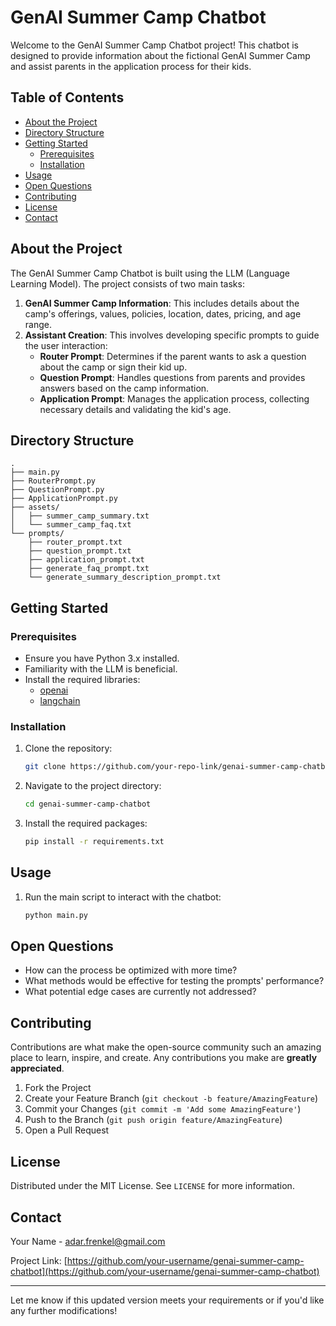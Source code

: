 # GenAI Summer Camp Chatbot

Welcome to the GenAI Summer Camp Chatbot project! This chatbot is designed to provide information about the fictional GenAI Summer Camp and assist parents in the application process for their kids.

## Table of Contents

- [About the Project](#about-the-project)
- [Directory Structure](#directory-structure)
- [Getting Started](#getting-started)
  - [Prerequisites](#prerequisites)
  - [Installation](#installation)
- [Usage](#usage)
- [Open Questions](#open-questions)
- [Contributing](#contributing)
- [License](#license)
- [Contact](#contact)

## About the Project

The GenAI Summer Camp Chatbot is built using the LLM (Language Learning Model). The project consists of two main tasks:

1. **GenAI Summer Camp Information**: This includes details about the camp's offerings, values, policies, location, dates, pricing, and age range.
2. **Assistant Creation**: This involves developing specific prompts to guide the user interaction:
   - **Router Prompt**: Determines if the parent wants to ask a question about the camp or sign their kid up.
   - **Question Prompt**: Handles questions from parents and provides answers based on the camp information.
   - **Application Prompt**: Manages the application process, collecting necessary details and validating the kid's age.

## Directory Structure

```
.
├── main.py
├── RouterPrompt.py
├── QuestionPrompt.py
├── ApplicationPrompt.py
├── assets/
│   ├── summer_camp_summary.txt
│   └── summer_camp_faq.txt
└── prompts/
    ├── router_prompt.txt
    ├── question_prompt.txt
    ├── application_prompt.txt
    ├── generate_faq_prompt.txt
    └── generate_summary_description_prompt.txt
```

## Getting Started

### Prerequisites

- Ensure you have Python 3.x installed.
- Familiarity with the LLM is beneficial.
- Install the required libraries:
  - [openai](https://github.com/openai/openai-python)
  - [langchain](https://python.langchain.com/docs/get_started/introduction.html)

### Installation

1. Clone the repository:
   ```sh
   git clone https://github.com/your-repo-link/genai-summer-camp-chatbot.git
   ```
2. Navigate to the project directory:
   ```sh
   cd genai-summer-camp-chatbot
   ```
3. Install the required packages:
   ```sh
   pip install -r requirements.txt
   ```

## Usage

1. Run the main script to interact with the chatbot:
   ```sh
   python main.py
   ```

## Open Questions

- How can the process be optimized with more time?
- What methods would be effective for testing the prompts' performance?
- What potential edge cases are currently not addressed?

## Contributing

Contributions are what make the open-source community such an amazing place to learn, inspire, and create. Any contributions you make are **greatly appreciated**.

1. Fork the Project
2. Create your Feature Branch (`git checkout -b feature/AmazingFeature`)
3. Commit your Changes (`git commit -m 'Add some AmazingFeature'`)
4. Push to the Branch (`git push origin feature/AmazingFeature`)
5. Open a Pull Request

## License

Distributed under the MIT License. See `LICENSE` for more information.

## Contact

Your Name - [adar.frenkel@gmail.com](mailto:adar.frenkel@gmail.com)

Project Link: [https://github.com/your-username/genai-summer-camp-chatbot](https://github.com/your-username/genai-summer-camp-chatbot)

---

Let me know if this updated version meets your requirements or if you'd like any further modifications!
